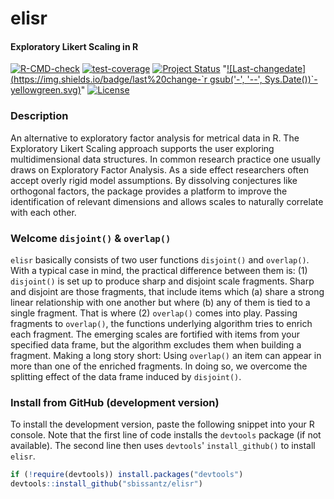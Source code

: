 # elisr

#### Exploratory Likert Scaling in R 

<!-- badges: start -->
[![R-CMD-check](https://github.com/sbissantz/elisr/workflows/R-CMD-check/badge.svg)](https://github.com/sbissantz/elisr/actions)
[![test-coverage](https://github.com/sbissantz/elisr/workflows/test-coverage/badge.svg)](https://github.com/sbissantz/elisr/actions)
[![Project Status](https://www.repostatus.org/badges/latest/active.svg)](https://www.repostatus.org/#active)
"[![Last-changedate](https://img.shields.io/badge/last%20change-`r gsub('-', '--', Sys.Date())`-yellowgreen.svg)](/commits/master)"
[![License](https://img.shields.io/badge/license-GPL--3-blue.svg)](https://www.gnu.org/licenses/gpl-3.0)
<!-- badges: end -->

### Description

An alternative to exploratory factor analysis for metrical data in R. The
Exploratory Likert Scaling approach supports the user exploring multidimensional
data structures. In common research practice one usually draws on Exploratory
Factor Analysis. As a side effect researchers often accept overly rigid model
assumptions. By dissolving conjectures like orthogonal factors, the package
provides a platform to improve the identification of relevant dimensions and
allows scales to naturally correlate with each other.

### Welcome `disjoint()` & `overlap()`

`elisr` basically consists of two user functions `disjoint()` and `overlap()`.
With a typical case in mind, the practical difference between them is: (1)
`disjoint()` is set up to produce sharp and disjoint scale fragments. Sharp and
disjoint are those fragments, that include items which (a) share a strong linear
relationship with one another but where (b) any of them is tied to a single
fragment. That is where (2) `overlap()` comes into play. Passing fragments to
`overlap()`, the functions underlying algorithm tries to enrich each fragment.
The emerging scales are fortified with items from your specified data frame, but
the algorithm excludes them when building a fragment. Making a long story short:
Using `overlap()` an item can appear in more than one of the enriched fragments.
In doing so, we overcome the splitting effect of the data frame induced by
`disjoint()`.

### Install from GitHub (development version)

To install the development version, paste the following snippet into your R
console. Note that the first line of code installs the ``devtools`` package (if
not available). The second line then uses ``devtools``' ``install_github()`` to
install ``elisr``.

```r
if (!require(devtools)) install.packages("devtools") 
devtools::install_github("sbissantz/elisr")
```

